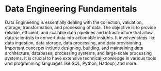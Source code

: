 # Data Engineering Fundamentals

Data Engineering is essentially dealing with the collection, validation, storage, transformation, and processing of data. The objective is to provide reliable, efficient, and scalable data pipelines and infrastructure that allow data scientists to convert data into actionable insights. It involves steps like data ingestion, data storage, data processing, and data provisioning. Important concepts include designing, building, and maintaining data architecture, databases, processing systems, and large-scale processing systems. It is crucial to have extensive technical knowledge in various tools and programming languages like SQL, Python, Hadoop, and more.